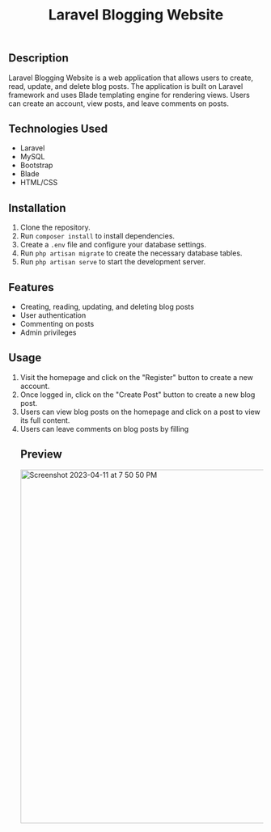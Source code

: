 
<body>
    <header>
        <h1>Laravel Blogging Website</h1>
    </header>
    <main>
        <h2>Description</h2>
        <p>Laravel Blogging Website is a web application that allows users to create, read, update, and delete blog posts. The application is built on Laravel framework and uses Blade templating engine for rendering views. Users can create an account, view posts, and leave comments on posts.</p>
        <h2>Technologies Used</h2>
        <ul>
            <li>Laravel</li>
            <li>MySQL</li>
            <li>Bootstrap</li>
            <li>Blade</li>
            <li>HTML/CSS</li>
        </ul>
        <h2>Installation</h2>
        <ol>
            <li>Clone the repository.</li>
            <li>Run <code>composer install</code> to install dependencies.</li>
            <li>Create a <code>.env</code> file and configure your database settings.</li>
            <li>Run <code>php artisan migrate</code> to create the necessary database tables.</li>
            <li>Run <code>php artisan serve</code> to start the development server.</li>
        </ol>
        <h2>Features</h2>
        <ul>
            <li>Creating, reading, updating, and deleting blog posts</li>
            <li>User authentication</li>
            <li>Commenting on posts</li>
             <li>Admin privileges </li>
        </ul>
        <h2>Usage</h2>
        <ol>
            <li>Visit the homepage and click on the "Register" button to create a new account.</li>
            <li>Once logged in, click on the "Create Post" button to create a new blog post.</li>
            <li>Users can view blog posts on the homepage and click on a post to view its full content.</li>
            <li>Users can leave comments on blog posts by filling</li>
        <h2>Preview</h2>
        <img width="700" alt="Screenshot 2023-04-11 at 7 50 50 PM" src="https://user-images.githubusercontent.com/72848416/231192898-66a8a642-8456-405b-a90e-0f2c72a63c95.png">
        

